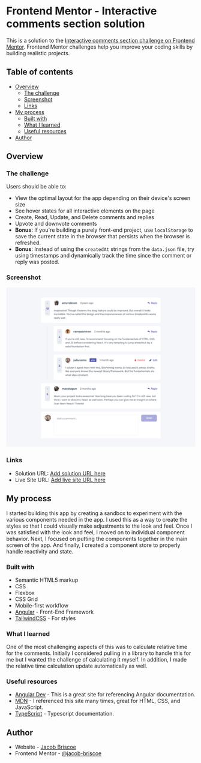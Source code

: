 # Frontend Mentor - Interactive comments section solution

This is a solution to the [Interactive comments section challenge on Frontend Mentor](https://www.frontendmentor.io/challenges/interactive-comments-section-iG1RugEG9). Frontend Mentor challenges help you improve your coding skills by building realistic projects. 

## Table of contents

- [Overview](#overview)
  - [The challenge](#the-challenge)
  - [Screenshot](#screenshot)
  - [Links](#links)
- [My process](#my-process)
  - [Built with](#built-with)
  - [What I learned](#what-i-learned)
  - [Useful resources](#useful-resources)
- [Author](#author)

## Overview

### The challenge

Users should be able to:

- View the optimal layout for the app depending on their device's screen size
- See hover states for all interactive elements on the page
- Create, Read, Update, and Delete comments and replies
- Upvote and downvote comments
- **Bonus**: If you're building a purely front-end project, use `localStorage` to save the current state in the browser that persists when the browser is refreshed.
- **Bonus**: Instead of using the `createdAt` strings from the `data.json` file, try using timestamps and dynamically track the time since the comment or reply was posted.

### Screenshot
![](./docs/images/desktop.png)

### Links

- Solution URL: [Add solution URL here](https://your-solution-url.com)
- Live Site URL: [Add live site URL here](https://your-live-site-url.com)

## My process

I started building this app by creating a sandbox to experiment with the various components needed in the app. I used this as a way to create the styles so that I could
visually make adjustments to the look and feel. Once I was satisfied with the look and feel, I moved on to individual component behavior. Next, I focused on putting 
the components together in the main screen of the app. And finally, I created a component store to properly handle reactivity and state.

### Built with

- Semantic HTML5 markup
- CSS
- Flexbox
- CSS Grid
- Mobile-first workflow
- [Angular](https://angular.dev/) - Front-End Framework
- [TailwindCSS](https://tailwindcss.com/) - For styles

### What I learned

One of the most challenging aspects of this was to calculate relative time for the comments. Initially I considered pulling in a library to handle this for me
but I wanted the challenge of calculating it myself. In addition, I made the relative time calculation update automatically as well.

### Useful resources

- [Angular Dev](https://angular.dev/) - This is a great site for referencing Angular documentation.
- [MDN](https://mdn.io) - I referenced this site many times, great for HTML, CSS, and JavaScript.
- [TypeScript](https://www.typescriptlang.org/) - Typescript documentation.

## Author

- Website - [Jacob Briscoe](https://jacob-briscoe.github.io/)
- Frontend Mentor - [@jacob-briscoe](https://www.frontendmentor.io/profile/jacob-briscoe)

